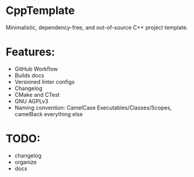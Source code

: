 # CppTemplate
Minimalistic, dependency-free, and out-of-source C++ project template.

# Features:
- GitHub Workflow
- Builds docs
- Versioned linter configs
- Changelog
- CMake and CTest
- GNU AGPLv3
- Naming convention: CamelCase Executables/Classes/Scopes, camelBack everything else

# TODO:
- changelog
- organize
- docs

